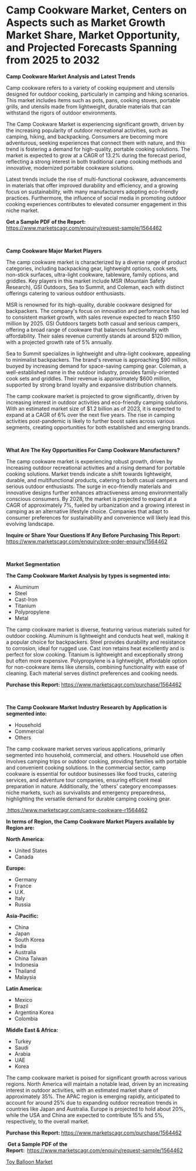 <p><h1>Camp Cookware Market, Centers on Aspects such as Market Growth Market Share, Market Opportunity, and Projected Forecasts Spanning from 2025 to 2032</h1></p><p><strong>Camp Cookware Market Analysis and Latest Trends</strong></p>
<p><p>Camp cookware refers to a variety of cooking equipment and utensils designed for outdoor cooking, particularly in camping and hiking scenarios. This market includes items such as pots, pans, cooking stoves, portable grills, and utensils made from lightweight, durable materials that can withstand the rigors of outdoor environments.</p><p>The Camp Cookware Market is experiencing significant growth, driven by the increasing popularity of outdoor recreational activities, such as camping, hiking, and backpacking. Consumers are becoming more adventurous, seeking experiences that connect them with nature, and this trend is fostering a demand for high-quality, portable cooking solutions. The market is expected to grow at a CAGR of 13.2% during the forecast period, reflecting a strong interest in both traditional camp cooking methods and innovative, modernized portable cookware solutions.</p><p>Latest trends include the rise of multi-functional cookware, advancements in materials that offer improved durability and efficiency, and a growing focus on sustainability, with many manufacturers adopting eco-friendly practices. Furthermore, the influence of social media in promoting outdoor cooking experiences contributes to elevated consumer engagement in this niche market.</p></p>
<p><strong>Get a Sample PDF of the Report:&nbsp;</strong> <a href="https://www.marketscagr.com/enquiry/request-sample/1564462?utm_campaign=2882&utm_medium=2&utm_source=Github&utm_content=ia&utm_term=04042025&utm_id=camp-cookware">https://www.marketscagr.com/enquiry/request-sample/1564462</a></p>
<p>&nbsp;</p>
<p><strong>Camp Cookware Major Market Players</strong></p>
<p><p>The camp cookware market is characterized by a diverse range of product categories, including backpacking gear, lightweight options, cook sets, non-stick surfaces, ultra-light cookware, tableware, family options, and griddles. Key players in this market include MSR (Mountain Safety Research), GSI Outdoors, Sea to Summit, and Coleman, each with distinct offerings catering to various outdoor enthusiasts.</p><p>MSR is renowned for its high-quality, durable cookware designed for backpackers. The company's focus on innovation and performance has led to consistent market growth, with sales revenue expected to reach $150 million by 2025. GSI Outdoors targets both casual and serious campers, offering a broad range of cookware that balances functionality with affordability. Their sales revenue currently stands at around $120 million, with a projected growth rate of 5% annually.</p><p>Sea to Summit specializes in lightweight and ultra-light cookware, appealing to minimalist backpackers. The brand's revenue is approaching $90 million, buoyed by increasing demand for space-saving camping gear. Coleman, a well-established name in the outdoor industry, provides family-oriented cook sets and griddles. Their revenue is approximately $600 million, supported by strong brand loyalty and expansive distribution channels.</p><p>The camp cookware market is projected to grow significantly, driven by increasing interest in outdoor activities and eco-friendly camping solutions. With an estimated market size of $1.2 billion as of 2023, it is expected to expand at a CAGR of 6% over the next five years. The rise in camping activities post-pandemic is likely to further boost sales across various segments, creating opportunities for both established and emerging brands.</p></p>
<p>&nbsp;</p>
<p><strong>What Are The Key Opportunities For Camp Cookware Manufacturers?</strong></p>
<p><p>The camp cookware market is experiencing robust growth, driven by increasing outdoor recreational activities and a rising demand for portable cooking solutions. Market trends indicate a shift towards lightweight, durable, and multifunctional products, catering to both casual campers and serious outdoor enthusiasts. The surge in eco-friendly materials and innovative designs further enhances attractiveness among environmentally conscious consumers. By 2028, the market is projected to expand at a CAGR of approximately 7%, fueled by urbanization and a growing interest in camping as an alternative lifestyle choice. Companies that adapt to consumer preferences for sustainability and convenience will likely lead this evolving landscape.</p></p>
<p><strong>Inquire or Share Your Questions If Any Before Purchasing This Report:</strong> <a href="https://www.marketscagr.com/enquiry/pre-order-enquiry/1564462?utm_campaign=2882&utm_medium=2&utm_source=Github&utm_content=ia&utm_term=04042025&utm_id=camp-cookware">https://www.marketscagr.com/enquiry/pre-order-enquiry/1564462</a></p>
<p>&nbsp;</p>
<p><strong>Market Segmentation</strong></p>
<p><strong>The Camp Cookware Market Analysis by types is segmented into:</strong></p>
<p><ul><li>Aluminum</li><li>Steel</li><li>Cast-Iron</li><li>Titanium</li><li>Polypropylene</li><li>Metal</li></ul></p>
<p><p>The camp cookware market is diverse, featuring various materials suited for outdoor cooking. Aluminum is lightweight and conducts heat well, making it a popular choice for backpackers. Steel provides durability and resistance to corrosion, ideal for rugged use. Cast iron retains heat excellently and is perfect for slow cooking. Titanium is lightweight and exceptionally strong but often more expensive. Polypropylene is a lightweight, affordable option for non-cookware items like utensils, combining functionality with ease of cleaning. Each material serves distinct preferences and cooking needs.</p></p>
<p><strong>Purchase this Report:&nbsp;</strong><a href="https://www.marketscagr.com/purchase/1564462?utm_campaign=2882&utm_medium=2&utm_source=Github&utm_content=ia&utm_term=04042025&utm_id=camp-cookware">https://www.marketscagr.com/purchase/1564462</a></p>
<p>&nbsp;</p>
<p><strong>The Camp Cookware Market Industry Research by Application is segmented into:</strong></p>
<p><ul><li>Household</li><li>Commercial</li><li>Others</li></ul></p>
<p><p>The camp cookware market serves various applications, primarily segmented into household, commercial, and others. Household use often involves camping trips or outdoor cooking, providing families with portable and convenient cooking solutions. In the commercial sector, camp cookware is essential for outdoor businesses like food trucks, catering services, and adventure tour companies, ensuring efficient meal preparation in nature. Additionally, the 'others' category encompasses niche markets, such as survivalists and emergency preparedness, highlighting the versatile demand for durable camping cooking gear.</p></p>
<p><a href="https://www.marketscagr.com/camp-cookware-r1564462?utm_campaign=2882&utm_medium=2&utm_source=Github&utm_content=ia&utm_term=04042025&utm_id=camp-cookware">&nbsp;https://www.marketscagr.com/camp-cookware-r1564462</a></p>
<p><strong>In terms of Region, the Camp Cookware Market Players available by Region are:</strong></p>
<p>
    <p> <strong> North America: </strong>
        <ul>
            <li>United States</li>
            <li>Canada</li>
        </ul>
        </p> 
    <p> <strong> Europe: </strong>
        <ul>
            <li>Germany</li>
            <li>France</li>
            <li>U.K.</li>
            <li>Italy</li>
            <li>Russia</li>
        </ul>
        </p> 
    <p> <strong> Asia-Pacific: </strong>
        <ul>
            <li>China</li>
            <li>Japan</li>
            <li>South Korea</li>
            <li>India</li>
            <li>Australia</li>
            <li>China Taiwan</li>
            <li>Indonesia</li>
            <li>Thailand</li>
            <li>Malaysia</li>
        </ul>
        </p> 
    <p> <strong> Latin America: </strong>
        <ul>
            <li>Mexico</li>
            <li>Brazil</li>
            <li>Argentina Korea</li>
            <li>Colombia</li>
        </ul>
        </p> 
    <p> <strong> Middle East & Africa: </strong>
        <ul>
            <li>Turkey</li>
            <li>Saudi</li>
            <li>Arabia</li>
            <li>UAE</li>
            <li>Korea</li>
        </ul>
    </p>
    </p>
<p><p>The camp cookware market is poised for significant growth across various regions. North America will maintain a notable lead, driven by an increasing interest in outdoor activities, with an estimated market share of approximately 35%. The APAC region is emerging rapidly, anticipated to account for around 25% due to expanding outdoor recreation trends in countries like Japan and Australia. Europe is projected to hold about 20%, while the USA and China are expected to contribute 15% and 5%, respectively, to the overall market.</p></p>
<p><strong>Purchase this Report: </strong><a href="https://www.marketscagr.com/purchase/1564462?utm_campaign=2882&utm_medium=2&utm_source=Github&utm_content=ia&utm_term=04042025&utm_id=camp-cookware">https://www.marketscagr.com/purchase/1564462</a></p>
<p>&nbsp;<strong>Get a Sample PDF of the Report:&nbsp;&nbsp;</strong><a href="https://www.marketscagr.com/enquiry/request-sample/1564462?utm_campaign=2882&utm_medium=2&utm_source=Github&utm_content=ia&utm_term=04042025&utm_id=camp-cookware">https://www.marketscagr.com/enquiry/request-sample/1564462</a></p>
<p><strong></strong></p>
<p><p><a href="https://github.com/carendesrochers299/Market-Research-Report-List-1/blob/main/toy-balloon-market.md?utm_campaign=2882&utm_medium=2&utm_source=Github&utm_content=ia&utm_term=04042025&utm_id=camp-cookware">Toy Balloon Market</a></p></p>